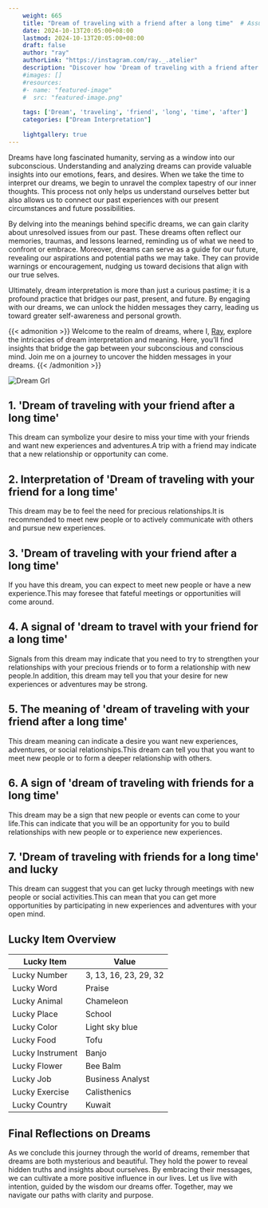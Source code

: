 ```yaml
---
    weight: 665
    title: "Dream of traveling with a friend after a long time"  # Assuming 'title' column exists
    date: 2024-10-13T20:05:00+08:00
    lastmod: 2024-10-13T20:05:00+08:00
    draft: false
    author: "ray"
    authorLink: "https://instagram.com/ray._.atelier"
    description: "Discover how 'Dream of traveling with a friend after a long time' can interpret your future and uncover its significant meanings in your life."
    #images: []
    #resources:
    #- name: "featured-image"
    #  src: "featured-image.png"
    
    tags: ['Dream', 'traveling', 'friend', 'long', 'time', 'after']
    categories: ["Dream Interpretation"]
    
    lightgallery: true
---
```

    
Dreams have long fascinated humanity, serving as a window into our subconscious. Understanding and analyzing dreams can provide valuable insights into our emotions, fears, and desires. When we take the time to interpret our dreams, we begin to unravel the complex tapestry of our inner thoughts. This process not only helps us understand ourselves better but also allows us to connect our past experiences with our present circumstances and future possibilities.

By delving into the meanings behind specific dreams, we can gain clarity about unresolved issues from our past. These dreams often reflect our memories, traumas, and lessons learned, reminding us of what we need to confront or embrace. Moreover, dreams can serve as a guide for our future, revealing our aspirations and potential paths we may take. They can provide warnings or encouragement, nudging us toward decisions that align with our true selves.

Ultimately, dream interpretation is more than just a curious pastime; it is a profound practice that bridges our past, present, and future. By engaging with our dreams, we can unlock the hidden messages they carry, leading us toward greater self-awareness and personal growth.

{{< admonition >}}
Welcome to the realm of dreams, where I, [Ray](https://instagram.com/ray._.atelier), explore the intricacies of dream interpretation and meaning. Here, you’ll find insights that bridge the gap between your subconscious and conscious mind. Join me on a journey to uncover the hidden messages in your dreams.
{{< /admonition >}}

![Dream Grl](https://cdn.pixabay.com/photo/2017/11/02/03/35/gothic-2910057_1280.jpg "Dream Grl")

## 1. 'Dream of traveling with your friend after a long time'
This dream can symbolize your desire to miss your time with your friends and want new experiences and adventures.A trip with a friend may indicate that a new relationship or opportunity can come.

## 2. Interpretation of 'Dream of traveling with your friend for a long time'
This dream may be to feel the need for precious relationships.It is recommended to meet new people or to actively communicate with others and pursue new experiences.

## 3. 'Dream of traveling with your friend after a long time'
If you have this dream, you can expect to meet new people or have a new experience.This may foresee that fateful meetings or opportunities will come around.

## 4. A signal of 'dream to travel with your friend for a long time'
Signals from this dream may indicate that you need to try to strengthen your relationships with your precious friends or to form a relationship with new people.In addition, this dream may tell you that your desire for new experiences or adventures may be strong.

## 5. The meaning of 'dream of traveling with your friend after a long time'
This dream meaning can indicate a desire you want new experiences, adventures, or social relationships.This dream can tell you that you want to meet new people or to form a deeper relationship with others.

## 6. A sign of 'dream of traveling with friends for a long time'
This dream may be a sign that new people or events can come to your life.This can indicate that you will be an opportunity for you to build relationships with new people or to experience new experiences.

## 7. 'Dream of traveling with friends for a long time' and lucky
This dream can suggest that you can get lucky through meetings with new people or social activities.This can mean that you can get more opportunities by participating in new experiences and adventures with your open mind.

## Lucky Item Overview
| Lucky Item          | Value              |
|---------------|--------------------|
| Lucky Number        | 3, 13, 16, 23, 29, 32  |
| Lucky Word          | Praise |
| Lucky Animal        | Chameleon |
| Lucky Place         | School     |
| Lucky Color         | Light sky blue     |
| Lucky Food          | Tofu      |
| Lucky Instrument    | Banjo |
| Lucky Flower        | Bee Balm    |
| Lucky Job           | Business Analyst       |
| Lucky Exercise      | Calisthenics  |
| Lucky Country       | Kuwait    |


##  Final Reflections on Dreams

As we conclude this journey through the world of dreams, remember that dreams are both mysterious and beautiful. They hold the power to reveal hidden truths and insights about ourselves. By embracing their messages, we can cultivate a more positive influence in our lives. Let us live with intention, guided by the wisdom our dreams offer. Together, may we navigate our paths with clarity and purpose.
